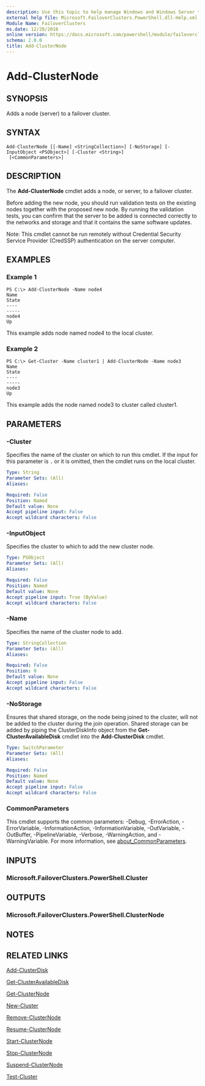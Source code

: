 ```yaml
---
description: Use this topic to help manage Windows and Windows Server technologies with Windows PowerShell.
external help file: Microsoft.FailoverClusters.PowerShell.dll-Help.xml
Module Name: FailoverClusters
ms.date: 12/20/2016
online version: https://docs.microsoft.com/powershell/module/failoverclusters/add-clusternode?view=windowsserver2022-ps&wt.mc_id=ps-gethelp
schema: 2.0.0
title: Add-ClusterNode
---
```


# Add-ClusterNode

## SYNOPSIS
Adds a node (server) to a failover cluster.

## SYNTAX

```
Add-ClusterNode [[-Name] <StringCollection>] [-NoStorage] [-InputObject <PSObject>] [-Cluster <String>]
 [<CommonParameters>]
```

## DESCRIPTION
The **Add-ClusterNode** cmdlet adds a node, or server, to a failover cluster.

Before adding the new node, you should run validation tests on the existing nodes together with the proposed new node.
By running the validation tests, you can confirm that the server to be added is connected correctly to the networks and storage and that it contains the same software updates.

Note: This cmdlet cannot be run remotely without Credential Security Service Provider (CredSSP) authentication on the server computer.

## EXAMPLES

### Example 1
```
PS C:\> Add-ClusterNode -Name node4
Name                                                                      State 
----                                                                      ----- 
node4                                                                        Up
```

This example adds node named node4 to the local cluster.

### Example 2
```
PS C:\> Get-Cluster -Name cluster1 | Add-ClusterNode -Name node3
Name                                                                      State 
----                                                                      ----- 
node3                                                                        Up
```

This example adds the node named node3 to cluster called cluster1.

## PARAMETERS

### -Cluster
Specifies the name of the cluster on which to run this cmdlet.
If the input for this parameter is `.` or it is omitted, then the cmdlet runs on the local cluster.

```yaml
Type: String
Parameter Sets: (All)
Aliases: 

Required: False
Position: Named
Default value: None
Accept pipeline input: False
Accept wildcard characters: False
```

### -InputObject
Specifies the cluster to which to add the new cluster node.

```yaml
Type: PSObject
Parameter Sets: (All)
Aliases: 

Required: False
Position: Named
Default value: None
Accept pipeline input: True (ByValue)
Accept wildcard characters: False
```

### -Name
Specifies the name of the cluster node to add.

```yaml
Type: StringCollection
Parameter Sets: (All)
Aliases: 

Required: False
Position: 0
Default value: None
Accept pipeline input: False
Accept wildcard characters: False
```

### -NoStorage
Ensures that shared storage, on the node being joined to the cluster, will not be added to the cluster during the join operation.
Shared storage can be added by piping the ClusterDiskInfo object from the **Get-ClusterAvailableDisk** cmdlet into the **Add-ClusterDisk** cmdlet.

```yaml
Type: SwitchParameter
Parameter Sets: (All)
Aliases: 

Required: False
Position: Named
Default value: None
Accept pipeline input: False
Accept wildcard characters: False
```

### CommonParameters
This cmdlet supports the common parameters: -Debug, -ErrorAction, -ErrorVariable, -InformationAction, -InformationVariable, -OutVariable, -OutBuffer, -PipelineVariable, -Verbose, -WarningAction, and -WarningVariable. For more information, see [about_CommonParameters](https://go.microsoft.com/fwlink/?LinkID=113216).

## INPUTS

### Microsoft.FailoverClusters.PowerShell.Cluster

## OUTPUTS

### Microsoft.FailoverClusters.PowerShell.ClusterNode

## NOTES

## RELATED LINKS

[Add-ClusterDisk](./Add-ClusterDisk.md)

[Get-ClusterAvailableDisk](./Get-ClusterAvailableDisk.md)

[Get-ClusterNode](./Get-ClusterNode.md)

[New-Cluster](./New-Cluster.md)

[Remove-ClusterNode](./Remove-ClusterNode.md)

[Resume-ClusterNode](./Resume-ClusterNode.md)

[Start-ClusterNode](./Start-ClusterNode.md)

[Stop-ClusterNode](./Stop-ClusterNode.md)

[Suspend-ClusterNode](./Suspend-ClusterNode.md)

[Test-Cluster](./Test-Cluster.md)

